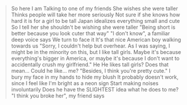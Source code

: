>So here I am
>Talking to one of my friends
>She wishes she were taller
>Thinks people will take her more seriously
>Not sure if she knows how hard it is for a girl to be tall
>Japan idealizes everything small and cute
>So I tell her she shouldn't be wishing she were taller
>"Being short is better because you look cuter that way"
>"I don't know", a familiar deep voice says
>We turn to face it
>It's that nice American boy walking towards us
>"Sorry, I couldn't help but overhear. As I was saying, I might be in the minority on this, but I like tall girls. Maybe it's because everything's bigger in America, or maybe it's because I don't want to accidentally crush my girlfriend."
>He
>He likes tall girls?
>Does that mean...
>Could he like... me?
>"Besides, I think you're pretty cute."
>I bury my face in my hands to hide my blush
>It probably doesn't work, since I feel like I'm bright as a neon sign
>Start making noises involuntarily
>Does he have the SLIGHTEST idea what he does to me?
>"I think you broke her", my friend says